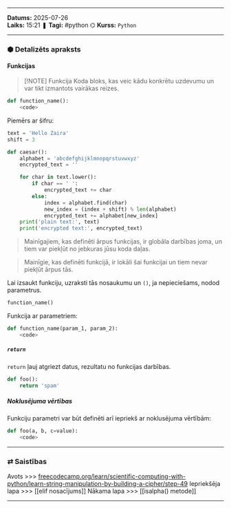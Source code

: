 ___
**Datums:** 2025-07-26   
**Laiks:** 15:21 
❚ **Tagi:** #python 
⌬ **Kurss:**  `Python`

---
### ⬢ Detalizēts apraksts
#### Funkcijas

> [!NOTE] Funkcija
> Koda bloks, kas veic kādu konkrētu uzdevumu un var tikt izmantots vairākas reizes.

```python
def function_name():
    <code>
```

Piemērs ar šifru:

```python
text = 'Hello Zaira'
shift = 3

def caesar():
    alphabet = 'abcdefghijklmnopqrstuvwxyz'
    encrypted_text = ''

    for char in text.lower():
        if char == ' ':
            encrypted_text += char
        else:
            index = alphabet.find(char)
            new_index = (index + shift) % len(alphabet)
            encrypted_text += alphabet[new_index]
    print('plain text:', text)
    print('encrypted text:', encrypted_text)
```

>Mainīgajiem, kas definēti ārpus funkcijas, ir globāla darbības joma, un tiem var piekļūt no jebkuras jūsu koda daļas.

>Mainīgie, kas definēti funkcijā, ir lokāli šai funkcijai un tiem nevar piekļūt ārpus tās.

Lai izsaukt funkciju, uzraksti tās nosaukumu un `()`, ja nepieciešams, nodod parametrus.

```python
function_name()
```

Funkcija ar parametriem:

```python
def function_name(param_1, param_2):
    <code>
```

##### `return`

`return` ļauj atgriezt datus, rezultatu no funkcijas darbības.

```python
def foo():
    return 'spam'
```

##### Noklusējuma vērtības

Funkciju parametri var būt definēti arī iepriekš ar noklusējuma vērtībām:

```python
def foo(a, b, c=value):
    <code>
```

---
### ⇄ Saistības
Avots >>> [freecodecamp.org/learn/scientific-computing-with-python/learn-string-manipulation-by-building-a-cipher/step-49](https://www.freecodecamp.org/learn/scientific-computing-with-python/learn-string-manipulation-by-building-a-cipher/step-49)
Iepriekšēja lapa >>> [[elif nosacījums]]
Nākama lapa >>> [[isalpha() metode]]
___